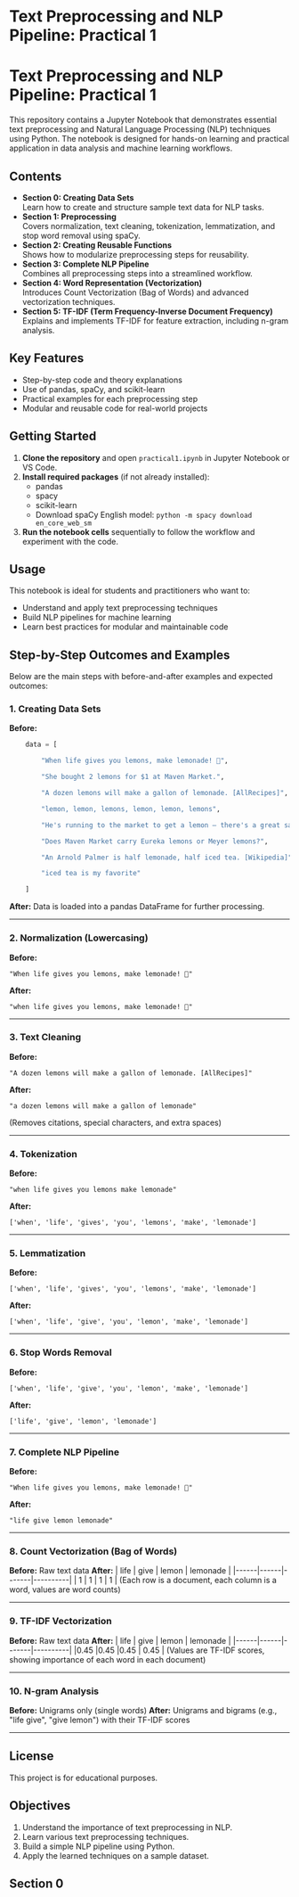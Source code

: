 # Text Preprocessing and NLP Pipeline: Practical 1

# Text Preprocessing and NLP Pipeline: Practical 1

This repository contains a Jupyter Notebook that demonstrates essential text preprocessing and Natural Language Processing (NLP) techniques using Python. The notebook is designed for hands-on learning and practical application in data analysis and machine learning workflows.

## Contents

- **Section 0: Creating Data Sets**  
  Learn how to create and structure sample text data for NLP tasks.
- **Section 1: Preprocessing**  
  Covers normalization, text cleaning, tokenization, lemmatization, and stop word removal using spaCy.
- **Section 2: Creating Reusable Functions**  
  Shows how to modularize preprocessing steps for reusability.
- **Section 3: Complete NLP Pipeline**  
  Combines all preprocessing steps into a streamlined workflow.
- **Section 4: Word Representation (Vectorization)**  
  Introduces Count Vectorization (Bag of Words) and advanced vectorization techniques.
- **Section 5: TF-IDF (Term Frequency-Inverse Document Frequency)**  
  Explains and implements TF-IDF for feature extraction, including n-gram analysis.

## Key Features

- Step-by-step code and theory explanations
- Use of pandas, spaCy, and scikit-learn
- Practical examples for each preprocessing step
- Modular and reusable code for real-world projects

## Getting Started

1. **Clone the repository** and open `practical1.ipynb` in Jupyter Notebook or VS Code.
2. **Install required packages** (if not already installed):
   - pandas
   - spacy
   - scikit-learn
   - Download spaCy English model: `python -m spacy download en_core_web_sm`
3. **Run the notebook cells** sequentially to follow the workflow and experiment with the code.

## Usage

This notebook is ideal for students and practitioners who want to:

- Understand and apply text preprocessing techniques
- Build NLP pipelines for machine learning
- Learn best practices for modular and maintainable code

## Step-by-Step Outcomes and Examples

Below are the main steps with before-and-after examples and expected outcomes:

### 1. Creating Data Sets

**Before:**

```python
    data = [

        "When life gives you lemons, make lemonade! 🙂",

        "She bought 2 lemons for $1 at Maven Market.",

        "A dozen lemons will make a gallon of lemonade. [AllRecipes]",

        "lemon, lemon, lemons, lemon, lemon, lemons",

        "He's running to the market to get a lemon — there's a great sale today.",

        "Does Maven Market carry Eureka lemons or Meyer lemons?",

        "An Arnold Palmer is half lemonade, half iced tea. [Wikipedia]",

        "iced tea is my favorite"

    ]
```

**After:**
Data is loaded into a pandas DataFrame for further processing.

---

### 2. Normalization (Lowercasing)

**Before:**

```
"When life gives you lemons, make lemonade! 🙂"
```

**After:**

```
"when life gives you lemons, make lemonade! 🙂"
```

---

### 3. Text Cleaning

**Before:**

```
"A dozen lemons will make a gallon of lemonade. [AllRecipes]"
```

**After:**

```
"a dozen lemons will make a gallon of lemonade"
```

(Removes citations, special characters, and extra spaces)

---

### 4. Tokenization

**Before:**

```
"when life gives you lemons make lemonade"
```

**After:**

```
['when', 'life', 'gives', 'you', 'lemons', 'make', 'lemonade']
```

---

### 5. Lemmatization

**Before:**

```
['when', 'life', 'gives', 'you', 'lemons', 'make', 'lemonade']
```

**After:**

```
['when', 'life', 'give', 'you', 'lemon', 'make', 'lemonade']
```

---

### 6. Stop Words Removal

**Before:**

```
['when', 'life', 'give', 'you', 'lemon', 'make', 'lemonade']
```

**After:**

```
['life', 'give', 'lemon', 'lemonade']
```

---

### 7. Complete NLP Pipeline

**Before:**

```
"When life gives you lemons, make lemonade! 🙂"
```

**After:**

```
"life give lemon lemonade"
```

---

### 8. Count Vectorization (Bag of Words)

**Before:**
Raw text data
**After:**
| life | give | lemon | lemonade |
|------|------|-------|----------|
| 1 | 1 | 1 | 1 |
(Each row is a document, each column is a word, values are word counts)

---

### 9. TF-IDF Vectorization

**Before:**
Raw text data
**After:**
| life | give | lemon | lemonade |
|------|------|-------|----------|
|0.45 |0.45 |0.45 | 0.45 |
(Values are TF-IDF scores, showing importance of each word in each document)

---

### 10. N-gram Analysis

**Before:**
Unigrams only (single words)
**After:**
Unigrams and bigrams (e.g., "life give", "give lemon") with their TF-IDF scores

---

## License

This project is for educational purposes.

## Objectives

1. Understand the importance of text preprocessing in NLP.
2. Learn various text preprocessing techniques.
3. Build a simple NLP pipeline using Python.
4. Apply the learned techniques on a sample dataset.

## Section 0
